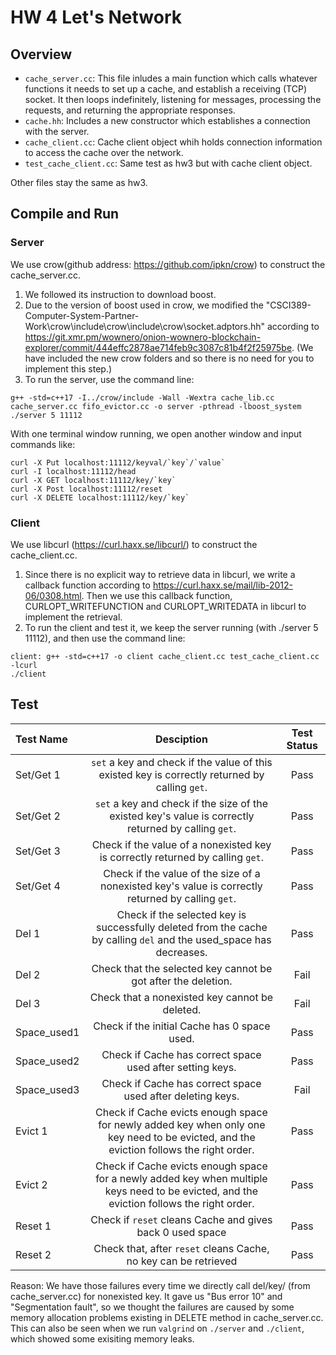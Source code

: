 # HW 4 Let's Network
## Overview

+ `cache_server.cc`: This file inludes a main function which calls whatever functions it needs to set up a cache, and establish a receiving (TCP) socket. It then loops indefinitely, listening for messages, processing the requests, and returning the appropriate responses.
+ `cache.hh`: Includes a new constructor which establishes a connection with the server.
+ `cache_client.cc`: Cache client object whih holds connection information to access the cache over the network.
+ `test_cache_client.cc`: Same test as hw3 but with cache client object.

Other files stay the same as hw3.

## Compile and Run

### Server
We use crow(github address: https://github.com/ipkn/crow) to construct the cache_server.cc.
1. We followed its instruction to download boost.
2. Due to the version of boost used in crow, we modified the "CSCI389-Computer-System-Partner-Work\crow\include\crow\include\crow\socket.adptors.hh" according to https://git.xmr.pm/wownero/onion-wownero-blockchain-explorer/commit/444effc2878ae714feb9c3087c81b4f2f25975be. (We have included the new crow folders and so there is no need for you to implement this step.)
3. To run the server, use the command line:
```
g++ -std=c++17 -I../crow/include -Wall -Wextra cache_lib.cc cache_server.cc fifo_evictor.cc -o server -pthread -lboost_system
./server 5 11112
```
With one terminal window running, we open another window and input commands like:
```
curl -X Put localhost:11112/keyval/`key`/`value`
curl -I localhost:11112/head
curl -X GET localhost:11112/key/`key`
curl -X Post localhost:11112/reset
curl -X DELETE localhost:11112/key/`key`
```

### Client

We use libcurl (https://curl.haxx.se/libcurl/) to construct the cache_client.cc.
1. Since there is no explicit way to retrieve data in libcurl, we write a callback function according to https://curl.haxx.se/mail/lib-2012-06/0308.html. Then we use this callback function, CURLOPT_WRITEFUNCTION and CURLOPT_WRITEDATA in libcurl to implement the retrieval.
2. To run the client and test it, we keep the server running (with ./server 5 11112), and then use the command line:
```
client: g++ -std=c++17 -o client cache_client.cc test_cache_client.cc  -lcurl
./client
```

## Test
| Test Name | Desciption | Test Status |
| :--- |:---: | :---: |
| Set/Get 1 | `set` a key and check if the value of this existed key is correctly returned by calling `get`. | Pass |
| Set/Get 2 | `set` a key and check if the size of the existed key's value is correctly returned by calling `get`. | Pass |
| Set/Get 3 | Check if the value of a nonexisted key is correctly returned by calling `get`.  | Pass |
| Set/Get 4 | Check if the value of the size of a nonexisted key's value is correctly returned by calling `get`.  | Pass |
| Del 1 | Check if the selected key is successfully deleted from the cache by calling `del` and the used_space has decreases. | Pass |
| Del 2 | Check that the selected key cannot be got after the deletion. | Fail |
| Del 3 | Check that a nonexisted key cannot be deleted. | Fail |
| Space_used1 | Check if the initial Cache has 0 space used. | Pass |
| Space_used2 | Check if Cache has correct space used after setting keys. | Pass |
| Space_used3 | Check if Cache has correct space used after deleting keys. | Fail |
| Evict 1 | Check if Cache evicts enough space for newly added key when only one key need to be evicted, and the eviction follows the right order. |  Pass |
| Evict 2 | Check if Cache evicts enough space for a newly added key when multiple keys need to be evicted, and the eviction follows the right order. |  Pass |
| Reset 1 | Check if `reset` cleans Cache and gives back 0 used space | Pass |
| Reset 2 | Check that, after `reset` cleans Cache, no key can be retrieved | Pass |

Reason:
We have those failures every time we directly call del/key/<string> (from cache_server.cc) for nonexisted key.
It gave us "Bus error 10" and "Segmentation fault", so we thought the failures are caused by some memory allocation problems existing in DELETE method in cache_server.cc. This can also be seen when we run `valgrind` on `./server` and `./client`, which showed some exisiting memory leaks.
